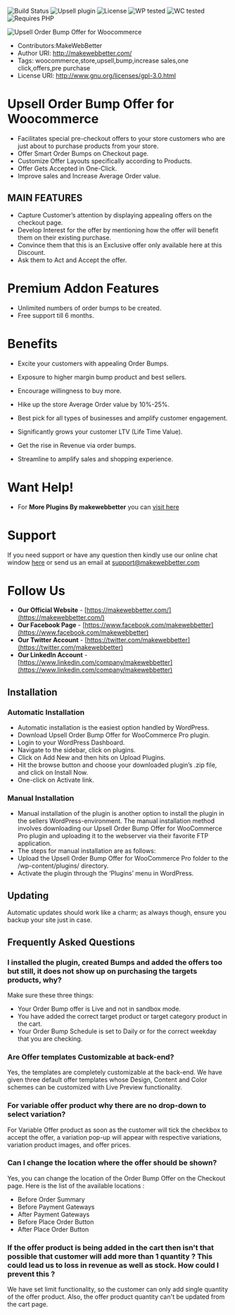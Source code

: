 ![Build Status](https://img.shields.io/travis/twbs/bootstrap/master.svg) ![Upsell plugin](https://img.shields.io/badge/Upsell-Offers-brightgreen) ![License](https://img.shields.io/badge/License-GPLv3%20or%20later-yellowgreen) ![WP tested](https://img.shields.io/badge/WP%20tested-5.2.2-brightgreen) ![WC tested](https://img.shields.io/badge/WC%20tested-3.7.0-brightgreen) ![Requires PHP](https://img.shields.io/badge/Requires%20PHP-5.6-blue)

![Upsell Order Bump Offer for Woocommerce](https://mwblive-0obrejwqde.netdna-ssl.com/wp-content/uploads/2019/06/bump-offer-thumbnail.png)
* Contributors:MakeWebBetter
* Author URI: http://makewebbetter.com/
* Tags: woocommerce,store,upsell,bump,increase sales,one click,offers,pre purchase
* License URI: http://www.gnu.org/licenses/gpl-3.0.html

# Upsell Order Bump Offer for Woocommerce

* Facilitates special pre-checkout offers to your store customers who are just about to purchase products from your store.
* Offer Smart Order Bumps on Checkout page.
* Customize Offer Layouts specifically according to Products.
* Offer Gets Accepted in One-Click.
* Improve sales and Increase Average Order value.

## MAIN FEATURES

* Capture Customer’s attention by displaying appealing offers on the checkout page.
* Develop Interest for the offer by mentioning how the offer will benefit them on their existing purchase.
* Convince them that this is an Exclusive offer only available here at this Discount.
* Ask them to Act and Accept the offer.


# Premium Addon Features 

* Unlimited numbers of order bumps to be created.
* Free support till 6 months.

# Benefits 

* Excite your customers with appealing Order Bumps.

* Exposure to higher margin bump product and best sellers.

* Encourage willingness to buy more.

* Hike up the store Average Order value by 10%-25%.

* Best pick for all types of businesses and amplify customer engagement.

* Significantly grows your customer LTV (Life Time Value).

* Get the rise in Revenue via order bumps.

* Streamline to amplify sales and shopping experience.


# Want Help!

* For **More Plugins By makewebbetter** you can [visit here](https://makewebbetter.com/store/)


# Support 

If you need support or have any question then kindly use our online chat window [here](https://makewebbetter.com/) or send us an email at [support@makewebbetter.com](mailto:support@makewebbetter.com)

# Follow Us 

* **Our Official Website** - [https://makewebbetter.com/](https://makewebbetter.com/) 
* **Our Facebook Page** - [https://www.facebook.com/makewebbetter](https://www.facebook.com/makewebbetter)
* **Our Twitter Account** - [https://twitter.com/makewebbetter](https://twitter.com/makewebbetter)
* **Our LinkedIn Account** - [https://www.linkedin.com/company/makewebbetter](https://www.linkedin.com/company/makewebbetter)


## Installation 

### Automatic Installation

* Automatic installation is the easiest option handled by WordPress.
* Download Upsell Order Bump Offer for WooCommerce Pro plugin.
* Login to your WordPress Dashboard.
* Navigate to the sidebar, click on plugins.
* Click on Add New and then hits on Upload Plugins.
* Hit the browse button and choose your downloaded plugin’s .zip file, and click on Install Now.
* One-click on  Activate link.

### Manual Installation

* Manual installation of the plugin is another option to install the plugin in the sellers WordPress-environment. The manual installation method involves downloading our Upsell Order Bump Offer for WooCommerce Pro plugin and uploading it to the webserver via their favorite FTP application.
* The steps for manual installation are as follows:
* Upload the Upsell Order Bump Offer for WooCommerce Pro folder to the /wp-content/plugins/ directory.
* Activate the plugin through the ‘Plugins’ menu in WordPress.

## Updating 

Automatic updates should work like a charm; as always though, ensure you backup your site just in case.

## Frequently Asked Questions

### I installed the plugin, created Bumps and added the offers too but still, it does not show up on purchasing the targets products, why?

Make sure these three things:

* Your Order Bump offer is Live and not in sandbox mode.
* You have added the correct target product or target category product in the cart.
* Your Order Bump Schedule is set to Daily or for the correct weekday that you are checking.

### Are Offer templates Customizable at back-end?

Yes, the templates are completely customizable at the back-end. We have given three default offer templates whose Design, Content and Color schemes can be customized with Live Preview functionality.

### For variable offer product why there are no drop-down to select variation?

For Variable Offer product as soon as the customer will tick the checkbox to accept the offer, a variation pop-up will appear with respective variations, variation product images, and offer prices.

### Can I change the location where the offer should be shown?

Yes, you can change the location of the Order Bump Offer on the Checkout page. Here is the list of the available locations :

* Before Order Summary
* Before Payment Gateways
* After Payment Gateways
* Before Place Order Button
* After Place Order Button

### If the offer product is being added in the cart then isn't that possible that customer will add more than 1 quantity ? This could lead us to loss in revenue as well as stock. How could I prevent this ?

We have set limit functionality, so the customer can only add single quantity of the offer product. Also, the offer product quantity can't be updated from the cart page.
